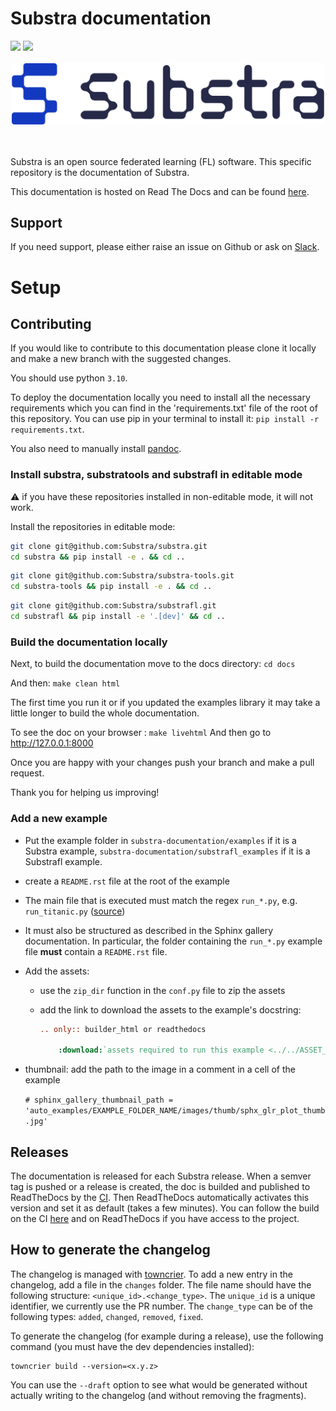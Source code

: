 # Substra documentation

<div align="left">
<a href="https://join.slack.com/t/substra-workspace/shared_invite/zt-1fqnk0nw6-xoPwuLJ8dAPXThfyldX8yA"><img src="https://img.shields.io/badge/chat-on%20slack-blue?logo=slack" /></a> <a href="https://docs.substra.org/"><img src="https://img.shields.io/badge/read-docs-purple?logo=mdbook" /></a>
<br /><br /></div>

<div align="center">
<picture>
  <object-position: center>
  <source media="(prefers-color-scheme: dark)" srcset="Substra-logo-white.svg">
  <source media="(prefers-color-scheme: light)" srcset="Substra-logo-colour.svg">
  <img alt="Substra" src="Substra-logo-colour.svg" width="500">
</picture>
</div>
<br>
<br>

Substra is an open source federated learning (FL) software. This specific repository is the documentation of Substra.

This documentation is hosted on Read The Docs and can be found [here](https://docs.substra.org/).

## Support

If you need support, please either raise an issue on Github or ask on [Slack](https://join.slack.com/t/substra-workspace/shared_invite/zt-1fqnk0nw6-xoPwuLJ8dAPXThfyldX8yA).


# Setup

## Contributing

If you would like to contribute to this documentation please clone it locally and make a new branch with the suggested changes.

You should use python `3.10`.

To deploy the documentation locally you need to install all the necessary requirements which you can find in the 'requirements.txt' file of the root of this repository. You can use pip in your terminal to install it: `pip install -r requirements.txt`.

You also need to manually install [pandoc](https://github.com/jgm/pandoc/releases/tag/3.1.11.1).


### Install substra, substratools and substrafl in editable mode

:warning: if you have these repositories installed in non-editable mode, it will not work.

Install the repositories in editable mode:

```sh
git clone git@github.com:Substra/substra.git
cd substra && pip install -e . && cd ..
```

```sh
git clone git@github.com:Substra/substra-tools.git
cd substra-tools && pip install -e . && cd ..
```

```sh
git clone git@github.com:Substra/substrafl.git
cd substrafl && pip install -e '.[dev]' && cd ..
```

### Build the documentation locally

Next, to build the documentation move to the docs directory: `cd docs`

And then: `make clean html`

The first time you run it or if you updated the examples library it may take a little longer to build the whole documentation.

To see the doc on your browser : `make livehtml`
And then go to http://127.0.0.1:8000

Once you are happy with your changes push your branch and make a pull request.

Thank you for helping us improving!

### Add a new example

- Put the example folder in `substra-documentation/examples` if it is a Substra example, `substra-documentation/substrafl_examples` if it is a Substrafl example.
- create a `README.rst` file at the root of the example
- The main file that is executed must match the regex `run_*.py`, e.g. `run_titanic.py` ([source](https://sphinx-gallery.github.io/stable/configuration.html?highlight=examples_dirs#parsing-and-executing-examples-via-matching-patterns))
- It must also be structured as described in the Sphinx gallery documentation. In particular, the folder containing the `run_*.py` example file **must** contain a `README.rst` file.
- Add the assets:
  - use the `zip_dir` function in the `conf.py` file to zip the assets
  - add the link to download the assets to the example's docstring:

    ```rst
    .. only:: builder_html or readthedocs

        :download:`assets required to run this example <../../ASSET_NAME.zip>`
    ```
- thumbnail: add the path to the image in a comment in a cell of the example

    `# sphinx_gallery_thumbnail_path = 'auto_examples/EXAMPLE_FOLDER_NAME/images/thumb/sphx_glr_plot_thumb.jpg'`


## Releases

The documentation is released for each Substra release.
When a semver tag is pushed or a release is created, the doc is builded and published to ReadTheDocs by the [CI](https://github.com/Substra/substra-documentation/blob/main/.github/workflows/publish_stable.yml).
Then ReadTheDocs automatically activates this version and set it as default (takes a few minutes).
You can follow the build on the CI [here](https://github.com/Substra/substra-documentation/actions) and on ReadTheDocs if you have access to the project.

## How to generate the changelog

The changelog is managed with [towncrier](https://towncrier.readthedocs.io/en/stable/index.html).
To add a new entry in the changelog, add a file in the `changes` folder. The file name should have the following structure:
`<unique_id>.<change_type>`.
The `unique_id` is a unique identifier, we currently use the PR number.
The `change_type` can be of the following types: `added`, `changed`, `removed`, `fixed`.

To generate the changelog (for example during a release), use the following command (you must have the dev dependencies installed):

```
towncrier build --version=<x.y.z>
```

You can use the `--draft` option to see what would be generated without actually writing to the changelog (and without removing the fragments).